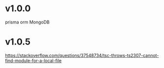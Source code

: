 # v1.0.0
prisma orm MongoDB

# v1.0.5
https://stackoverflow.com/questions/37548734/tsc-throws-ts2307-cannot-find-module-for-a-local-file